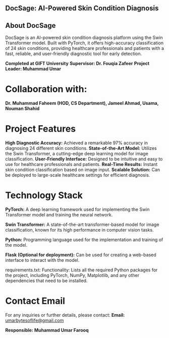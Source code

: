 ## DocSage: AI-Powered Skin Condition Diagnosis

## About DocSage
DocSage is an AI-powered skin condition diagnosis platform using the Swin Transformer model. Built with PyTorch, it offers high-accuracy classification of 24 skin conditions, providing healthcare professionals and patients with a fast, reliable, and user-friendly diagnostic tool for early detection.

**Completed at GIFT University**
**Supervisor: Dr. Fouqia Zafeer**
**Project Leader: Muhammad Umar**
# Collaboration with: 
**Dr. Muhammad Faheem (HOD, CS Department), Jameel Ahmad, Usama, Nouman Shahid**

# Project Features
**High Diagnostic Accuracy:** Achieved a remarkable 97% accuracy in diagnosing 24 different skin conditions.
**State-of-the-Art Model:** Utilizes the Swin Transformer, a cutting-edge deep learning model for image classification.
**User-Friendly Interface:** Designed to be intuitive and easy to use for healthcare professionals and patients.
**Real-Time Results:** Instant skin condition classification based on image input.
**Scalable Solution:** Can be deployed to large-scale healthcare settings for efficient diagnosis.

# Technology Stack
**PyTorch:** A deep learning framework used for implementing the Swin Transformer model and training the neural network.

**Swin Transformer:** A state-of-the-art transformer-based model for image classification, known for its high performance in computer vision tasks.

**Python:** Programming language used for the implementation and training of the model.

**Flask (Optional for deployment):** Can be used for creating a web-based interface to interact with the model.

requirements.txt:
Functionality: Lists all the required Python packages for the project, including PyTorch, NumPy, Matplotlib, and any other dependencies that need to be installed.


# Contact Email
For any inquiries or further details, please contact:
**Email:** umarbytesoflife@gmail.com

**Responsible: Muhammad Umar Farooq**

